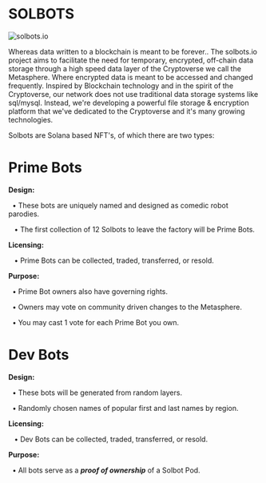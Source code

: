 # SOLBOTS
![solbots.io](http://dev.solbots.io/assets/img/Crypto-Carl-1920x1080.jpg)

Whereas data written to a blockchain is meant to be forever.. The solbots.io project aims to facilitate the need for temporary, encrypted, off-chain data storage through a high speed data layer of the Cryptoverse we call the Metasphere. Where encrypted data is meant to be accessed and changed frequently.  Inspired by Blockchain technology and in the spirit of the Cryptoverse, our network does not use traditional data storage systems like sql/mysql. Instead, we're developing a powerful file storage &amp; encryption platform that we've dedicated to the Cryptoverse and it's many growing technologies.

Solbots are Solana based NFT's, of which there are two types:

# Prime Bots

<strong>Design:</strong>

&nbsp;&nbsp;&bull; These bots are uniquely named and designed as comedic robot parodies.

&nbsp;&nbsp; &bull; The first collection of 12 Solbots to leave the factory will be Prime Bots. 

<strong>Licensing:</strong>

&nbsp;&nbsp; &bull; Prime Bots can be collected, traded, transferred, or resold.

<strong>Purpose:</strong>

&nbsp;&nbsp;&bull; Prime Bot owners also have governing rights.

&nbsp;&nbsp;&bull; Owners may vote on community driven changes to the Metasphere. 

&nbsp;&nbsp;&bull; You may cast 1 vote for each Prime Bot you own.

# Dev Bots

<strong>Design:</strong>

&nbsp;&nbsp;&bull; These bots will be generated from random layers.

&nbsp;&nbsp;&bull; Randomly chosen names of popular first and last names by region.

<strong>Licensing:</strong>

&nbsp;&nbsp; &bull; Dev Bots can be collected, traded, transferred, or resold.

<strong>Purpose:</strong>

&nbsp;&nbsp;&bull; All bots serve as a <strong><i>proof of ownership</i></strong> of a Solbot Pod.

